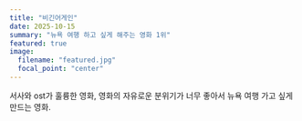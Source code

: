 ```yaml
---
title: "비긴어게인"
date: 2025-10-15
summary: "뉴욕 여행 하고 싶게 해주는 영화 1위"
featured: true
image:
  filename: "featured.jpg"
  focal_point: "center"
---
```


서사와 ost가 훌륭한 영화, 영화의 자유로운 분위기가 너무 좋아서 뉴욕 여행 가고 싶게 만드는 영화.